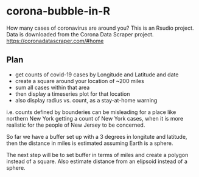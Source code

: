 # corona-bubble-in-R
How many cases of coronavirus are around you? This is an Rsudio project.
Data is downloaded from the Corona Data Scraper project. https://coronadatascraper.com/#home

## Plan
 - get counts of covid-19 cases by Longitude and Latitude and date
 - create a square around your location of ~200 miles
  - sum all cases within that area
 - then display a timeseries plot for that location
 - also display radius vs. count, as a stay-at-home warning

i.e. counts defined by bounderies can be misleading for a place like northern New York getting a count of New York cases, when it is more realistic for the people of New Jersey to be concerned.

So far we have a buffer set up with a 3 degrees in longitute and latitude, then the distance in miles is estimated assuming Earth is a sphere. 

The next step will be to set buffer in terms of miles and create a polygon instead of a square. 
Also estimate distance from an elipsoid instead of a sphere.
